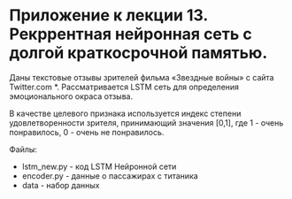 Приложение к лекции 13. Рекррентная нейронная сеть с долгой краткосрочной памятью. 
=====================

Даны текстовые отзывы зрителей фильма «Звездные войны» с сайта Twitter.com *. 
Рассматривается LSTM сеть для определения эмоционального окраса отзыва. 

В качестве целевого признака используется индекс степени удовлетворенности зрителя, принимающий значения [0,1], где 1 - очень понравилось, 0 - очень не понравилось. 

Файлы:
- lstm_new.py  - код LSTM Нейронной сети
- encoder.py - данные о пассажирах с титаника
- data - набор данных
